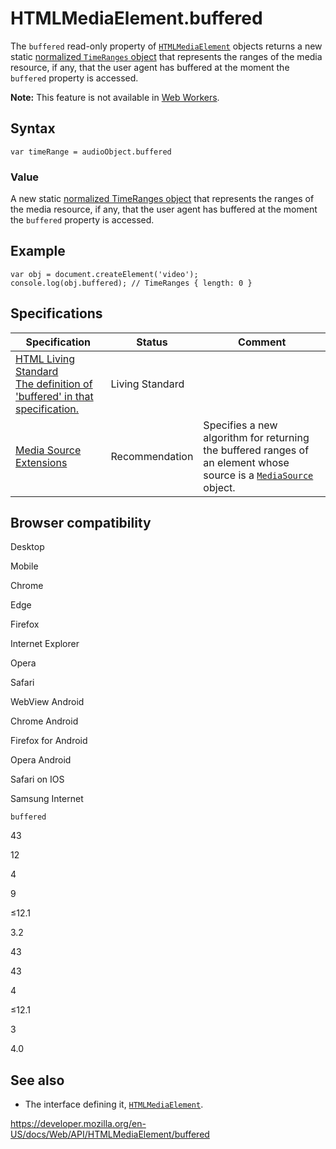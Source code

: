 # HTMLMediaElement.buffered

The `buffered` read-only property of [`HTMLMediaElement`](../htmlmediaelement) objects returns a new static [normalized `TimeRanges` object](../timeranges#normalized_timeranges_objects) that represents the ranges of the media resource, if any, that the user agent has buffered at the moment the `buffered` property is accessed.

**Note:** This feature is not available in [Web Workers](../web_workers_api).

## Syntax

    var timeRange = audioObject.buffered

### Value

A new static [normalized TimeRanges object](../timeranges#normalized_timeranges_objects) that represents the ranges of the media resource, if any, that the user agent has buffered at the moment the `buffered` property is accessed.

## Example

    var obj = document.createElement('video');
    console.log(obj.buffered); // TimeRanges { length: 0 }

## Specifications

<table><thead><tr class="header"><th>Specification</th><th>Status</th><th>Comment</th></tr></thead><tbody><tr class="odd"><td><a href="https://html.spec.whatwg.org/multipage/media.html#dom-media-buffered">HTML Living Standard<br />
<span class="small">The definition of 'buffered' in that specification.</span></a></td><td><span class="spec-living">Living Standard</span></td><td></td></tr><tr class="even"><td><a href="https://w3c.github.io/media-source/#htmlmediaelement-extensions">Media Source Extensions</a></td><td><span class="spec-rec">Recommendation</span></td><td>Specifies a new algorithm for returning the buffered ranges of an element whose source is a <a href="../mediasource"><code>MediaSource</code></a> object.</td></tr></tbody></table>

## Browser compatibility

Desktop

Mobile

Chrome

Edge

Firefox

Internet Explorer

Opera

Safari

WebView Android

Chrome Android

Firefox for Android

Opera Android

Safari on IOS

Samsung Internet

`buffered`

43

12

4

9

≤12.1

3.2

43

43

4

≤12.1

3

4.0

## See also

- The interface defining it, [`HTMLMediaElement`](../htmlmediaelement).

<a href="https://developer.mozilla.org/en-US/docs/Web/API/HTMLMediaElement/buffered" class="_attribution-link">https://developer.mozilla.org/en-US/docs/Web/API/HTMLMediaElement/buffered</a>
